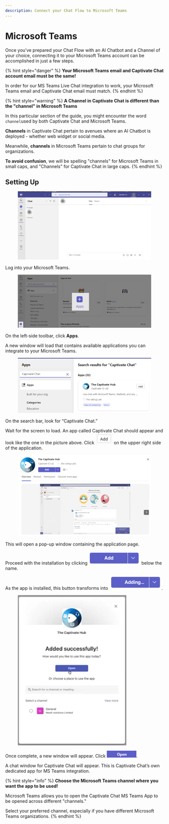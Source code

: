 ```yaml
---
description: Connect your Chat Flow to Microsoft Teams
---
```


# Microsoft Teams

Once you’ve prepared your Chat Flow with an AI Chatbot and a Channel of your choice, connecting it to your Microsoft Teams account can be accomplished in just a few steps.&#x20;

{% hint style="danger" %}
**Your Microsoft Teams email and Captivate Chat account email must be the same!**

In order for our MS Teams Live Chat integration to work, your Microsoft Teams email and Captivate Chat email must match.&#x20;
{% endhint %}

{% hint style="warning" %}
**A Channel in Captivate Chat is different than the "channel" in Microsoft Teams**

In this particular section of the guide, you might encounter the word `channel`used by both Captivate Chat and Microsoft Teams.

**Channels** in Captivate Chat pertain to avenues where an AI Chatbot is deployed - whether web widget or social media.&#x20;

Meanwhile, **channels** in Microsoft Teams pertain to chat groups for organizations.&#x20;

**To avoid confusion**, we will be spelling "channels" for Microsoft Teams in small caps, and "Channels" for Captivate Chat in large caps.&#x20;
{% endhint %}

## Setting Up

<figure><img src="../../../.gitbook/assets/image (193).png" alt=""><figcaption></figcaption></figure>

Log into your Microsoft Teams.&#x20;

<figure><img src="../../../.gitbook/assets/image (194).png" alt=""><figcaption></figcaption></figure>

On the left-side toolbar, click **Apps**.&#x20;

A new window will load that contains available applications you can integrate to your Microsoft Teams.&#x20;

<figure><img src="../../../.gitbook/assets/image (196).png" alt=""><figcaption></figcaption></figure>

On the search bar, look for “Captivate Chat.”

Wait for the screen to load. An app called Captivate Chat should appear and look like the one in the picture above. Click ![](<../../../.gitbook/assets/image (199).png>) on the upper right side of the application.&#x20;

<figure><img src="../../../.gitbook/assets/image (197).png" alt=""><figcaption></figcaption></figure>

This will open a pop-up window containing the application page.

Proceed with the installation by clicking ![](<../../../.gitbook/assets/image (198).png>) below the name.&#x20;

As the app is installed, this button transforms into ![](<../../../.gitbook/assets/image (200).png>).&#x20;

<figure><img src="../../../.gitbook/assets/image (247).png" alt=""><figcaption></figcaption></figure>

Once complete, a new window will appear. Click ![](<../../../.gitbook/assets/image (249).png>).

A chat window for Captivate Chat will appear. This is Captivate Chat’s own dedicated app for MS Teams integration.

{% hint style="info" %}
**Choose the Microsoft Teams channel where you want the app to be used!**

Microsoft Teams allows you to open the Captivate Chat MS Teams App to be opened across different "channels."&#x20;

Select your preferred channel, especially if you have different Microsoft Teams organizations.
{% endhint %}
